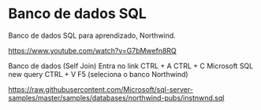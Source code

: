 # Banco de dados SQL

Banco de dados SQL para aprendizado, Northwind. 

 

https://www.youtube.com/watch?v=G7bMwefn8RQ


Banco de dados (Self Join) 
Entra no link 
CTRL + A
CTRL + C
Microsoft SQL 
new query
CTRL + V 
F5
(seleciona o banco Northwind)


https://raw.githubusercontent.com/Microsoft/sql-server-samples/master/samples/databases/northwind-pubs/instnwnd.sql

